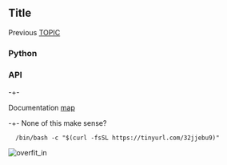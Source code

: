 ## Title

Previous  [TOPIC](https://microprediction.github.io/microprediction/TOPIC.html) 

### Python 

### API

-+- 

Documentation [map](https://microprediction.github.io/microprediction/map.html)
 
-+-
None of this make sense? 

      /bin/bash -c "$(curl -fsSL https://tinyurl.com/32jjebu9)"
  


![overfit_in](/microprediction/assets/images/overfit_in.png)

